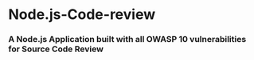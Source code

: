 # Node.js-Code-review

### A Node.js Application built with all OWASP 10 vulnerabilities for Source Code Review
